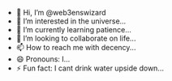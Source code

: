 - 👋 Hi, I’m @web3enswizard
- 👀 I’m interested in the universe...
- 🌱 I’m currently learning patience...
- 💞️ I’m looking to collaborate on life...
- 📫 How to reach me with decency...
- 😄 Pronouns: I...
- ⚡ Fun fact: I cant drink water upside down...

<!---
web3enswizard/web3enswizard is a ✨ special ✨ repository because its `README.md` (this file) appears on your GitHub profile.
You can click the Preview link to take a look at your changes.
--->
